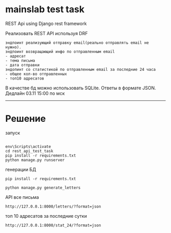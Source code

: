 # mainslab test task
 REST Api using Django rest framework

Реализовать REST API используя DRF

    эндпоинт реализующий отправку email(реально отправлять email не нужно).
    эндпоинт возвращающий инфо по отправленным email
    - адресат
    - тема письма
    - дата отправки
    эндопинт со статистикой по отправленным email за последние 24 часа
    - общее кол-во отправленных
    - топ10 адресатов

В качестве бд можно использовать SQLite. Ответы в формате JSON.
Дедлайн 03.11 15:00 по мск


----------------------------
# Решение

запуск
```

env\Scripts\activate
cd rest_api_test_task
pip install -r requirements.txt
python manage.py runserver

```

генерации БД
```
pip install -r requirements.txt
```
```
python manage.py generate_letters 

```


API
все письма
```
http://127.0.0.1:8000/letters/?format=json
```
топ 10 адресатов за последние сутки
```
http://127.0.0.1:8000/stat_24/?format=json
```


